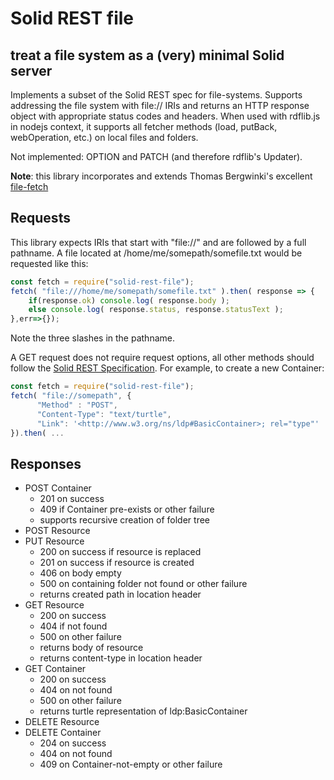 # Solid REST file

## treat a file system as a (very) minimal Solid server

Implements a subset of the Solid REST spec for file-systems.  Supports
addressing the file system with file:// IRIs and returns an HTTP
response object with appropriate status codes and headers.  When used
with rdflib.js in nodejs context, it supports all fetcher methods 
(load, putBack, webOperation, etc.) on local files and folders.

Not implemented: OPTION and PATCH (and therefore rdflib's Updater).

**Note**: this library incorporates and extends Thomas Bergwinki's excellent [file-fetch](https://github.com/bergos/file-fetch)

## Requests

This library expects IRIs that start with "file://" and are followed by
a full pathname. A file located at /home/me/somepath/somefile.txt
would be requested like this:

  ```javascript
  const fetch = require("solid-rest-file");
  fetch( "file:///home/me/somepath/somefile.txt" ).then( response => {
      if(response.ok) console.log( response.body );
      else console.log( response.status, response.statusText );
  },err=>{});
  ```

Note the three slashes in the pathname.

A GET request does not require request options, all other methods should follow the [Solid REST Specification]().  For example, to create a new Container:

  ```javascript
  const fetch = require("solid-rest-file");
  fetch( "file://somepath", {
        "Method" : "POST",
        "Content-Type": "text/turtle",
        "Link": '<http://www.w3.org/ns/ldp#BasicContainer>; rel="type"'
  }).then( ...
```
## Responses

* POST Container
   * 201 on success
   * 409 if Container pre-exists or other failure
   * supports recursive creation of folder tree
* POST Resource
* PUT Resource
   * 200 on success if resource is replaced
   * 201 on success if resource is created
   * 406 on body empty
   * 500 on containing folder not found or other failure
   * returns created path in location header
* GET Resource
   * 200 on success
   * 404 if not found
   * 500 on other failure
   * returns body of resource
   * returns content-type in location header
* GET Container
   * 200 on success
   * 404 on not found
   * 500 on other failure
   * returns turtle representation of ldp:BasicContainer
* DELETE Resource
* DELETE Container
   * 204 on success
   * 404 on not found
   * 409 on Container-not-empty or other failure
